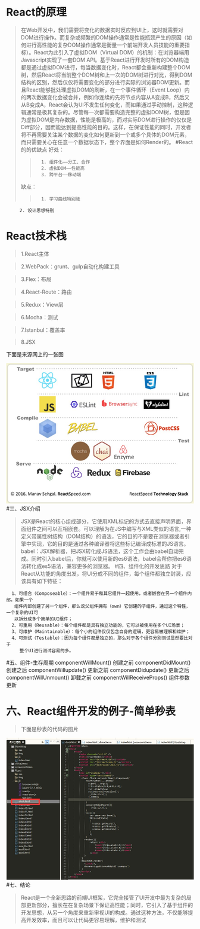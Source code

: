 # React的原理
> 在Web开发中，我们需要将变化的数据实时反应到UI上，这时就需要对DOM进行操作。而复杂或频繁的DOM操作通常是性能瓶颈产生的原因（如何进行高性能的复杂DOM操作通常是衡量一个前端开发人员技能的重要指标）。React为此引入了虚拟DOM（Virtual DOM）的机制：在浏览器端用Javascript实现了一套DOM API。基于React进行开发时所有的DOM构造都是通过虚拟DOM进行，每当数据变化时，React都会重新构建整个DOM树，然后React将当前整个DOM树和上一次的DOM树进行对比，得到DOM结构的区别，然后仅仅将需要变化的部分进行实际的浏览器DOM更新。而且React能够批处理虚拟DOM的刷新，在一个事件循环（Event Loop）内的两次数据变化会被合并，例如你连续的先将节点内容从A变成B，然后又从B变成A，React会认为UI不发生任何变化，而如果通过手动控制，这种逻辑通常是极其复杂的。尽管每一次都需要构造完整的虚拟DOM树，但是因为虚拟DOM是内存数据，性能是极高的，而对实际DOM进行操作的仅仅是Diff部分，因而能达到提高性能的目的。这样，在保证性能的同时，开发者将不再需要关注某个数据的变化如何更新到一个或多个具体的DOM元素，而只需要关心在任意一个数据状态下，整个界面是如何Render的。
#React的的优缺点
>   好处：
>>       1. 组件化——分工、合作
>>       2. 虚拟DOM——性能高
>>       3. 跨平台——移动端 
>   缺点：
>>       1. 学习曲线特别陡
         2. 设计思想特别
 #  React技术栈
>  1.React主体

> 2.WebPack：grunt、gulp自动化构建工具 

> 3.Flex：布局

> 4.React-Route：路由

>5.Redux：View层

>6.Mocha：测试

>7.Istanbul：覆盖率

>   8.JSX
>   
 下面是来源网上的一张图

 ![图片](https://github.com/jzm1985/React/blob/master/reactPic.jpg)
#三、JSX介绍
>    JSX是React的核心组成部分，它使用XML标记的方式去直接声明界面，界面组件之间可以互相嵌套。可以理解为在JS中编写与XML类似的语言,一种定义带属性树结构（DOM结构）的语法，它的目的不是要在浏览器或者引擎中实现，它的目的是通过各种编译器将这些标记编译成标准的JS语言。
   babel：JSX解析器，把JSX转化成JS语法，这个工作会由babel自动完成。同时引入babel后，你就可以使用新的es6语法，babel会帮你把es6语法转化成es5语法，兼容更多的浏览器。
#四、组件化的开发思路
>对于React从功能的角度出发，将UI分成不同的组件，每个组件都独立封装，应该具有如下特征：
>
      1、可组合（Composeable）：一个组件易于和其它组件一起使用，或者嵌套在另一个组件内部。如果一个
       组件内部创建了另一个组件，那么说父组件拥有（own）它创建的子组件，通过这个特性，一个复杂的UI可
       以拆分成多个简单的UI组件；
      2、可重用（Reusable）：每个组件都是具有独立功能的，它可以被使用在多个UI场景；
      3、可维护（Maintainable）：每个小的组件仅仅包含自身的逻辑，更容易被理解和维护；
      4、可测试（Testable）：因为每个组件都是独立的，那么对于各个组件分别测试显然要比对于
         整个UI进行测试容易的多。
#五、组件-生存周期
      componentWillMount() 创建之前
      componentDidMount() 创建之后
      componentWillupdate() 更新之前
      componentDidupdate() 更新之后
      componentWillUnmount() 卸载之前
      componentWillReceiveProps() 组件参数更新
# 六、React组件开发的例子-简单秒表
>  下面是秒表的代码的图片
>  
![代码](https://github.com/jzm1985/React/blob/master/code.jpg)
#七、结论
>   React是一个全新思路的前端UI框架，它完全接管了UI开发中最为复杂的局部更新部分，擅长在在复杂场景下保证高性能；同时，它引入了基于组件的开发思想，从另一个角度来重新审视UI的构成。通过这种方法，不仅能够提高开发效率，而且可以让代码更容易理解，维护和测试

